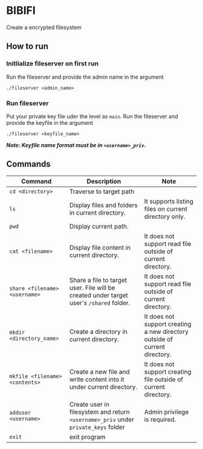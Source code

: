 # BIBIFI
Create a encrypted filesystem

## How to run
### Initlialize fileserver on first run
Run the fileserver and provide the admin name in the argument

`./fileserver <admin_name>`

### Run fileserver
Put your private key file uder the level as `main`. Run the fileserver and provide the keyfile in the argument

`./fileserver <keyfile_name>`

***Note: Keyfile name format must be in `<username>_priv`.***

## Commands
| Command | Description | Note |
| --- | --- | --- |
| `cd <directory>` | Traverse to target path | |
| `ls` | Display files and folders in current directory. | It supports listing files on current directory only. |
| `pwd` | Display current path. | |
| `cat <filename>` | Display file content in current directory. | It does not support read file outside of current directory. |
| `share <filename> <username>` | Share a file to target user. File will be created under target user's `/shared` folder. | It does not support read file outside of current directory. |
| `mkdir <directory_name>` | Create a directory in current directory. | It does not support creating a new directory outside of current directory. |
| `mkfile <filename> <contents>` | Create a new file and write content into it under current directory. | It does not support creating file outside of current directory.|
| `adduser <username>` | Create user in filesystem and return `<username>_priv` under `private_keys` folder | Admin privilege is required. |
| `exit` | exit program | |
